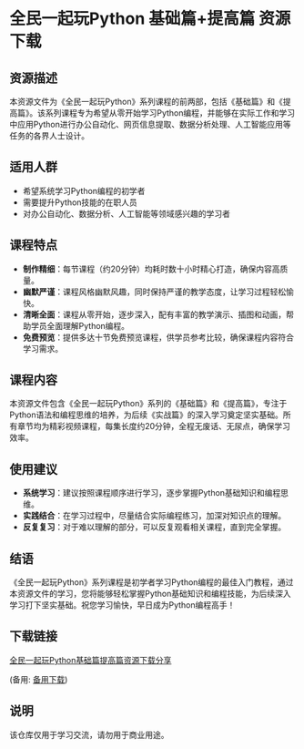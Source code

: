 # 全民一起玩Python 基础篇+提高篇 资源下载

## 资源描述

本资源文件为《全民一起玩Python》系列课程的前两部，包括《基础篇》和《提高篇》。该系列课程专为希望从零开始学习Python编程，并能够在实际工作和学习中应用Python进行办公自动化、网页信息提取、数据分析处理、人工智能应用等任务的各界人士设计。

## 适用人群

- 希望系统学习Python编程的初学者
- 需要提升Python技能的在职人员
- 对办公自动化、数据分析、人工智能等领域感兴趣的学习者

## 课程特点

- **制作精细**：每节课程（约20分钟）均耗时数十小时精心打造，确保内容高质量。
- **幽默严谨**：课程风格幽默风趣，同时保持严谨的教学态度，让学习过程轻松愉快。
- **清晰全面**：课程从零开始，逐步深入，配有丰富的教学演示、插图和动画，帮助学员全面理解Python编程。
- **免费预览**：提供多达十节免费预览课程，供学员参考比较，确保课程内容符合学习需求。

## 课程内容

本资源文件包含《全民一起玩Python》系列的《基础篇》和《提高篇》，专注于Python语法和编程思维的培养，为后续《实战篇》的深入学习奠定坚实基础。所有章节均为精彩视频课程，每集长度约20分钟，全程无废话、无尿点，确保学习效率。

## 使用建议

- **系统学习**：建议按照课程顺序进行学习，逐步掌握Python基础知识和编程思维。
- **实践结合**：在学习过程中，尽量结合实际编程练习，加深对知识点的理解。
- **反复复习**：对于难以理解的部分，可以反复观看相关课程，直到完全掌握。

## 结语

《全民一起玩Python》系列课程是初学者学习Python编程的最佳入门教程，通过本资源文件的学习，您将能够轻松掌握Python基础知识和编程技能，为后续深入学习打下坚实基础。祝您学习愉快，早日成为Python编程高手！

## 下载链接
[全民一起玩Python基础篇提高篇资源下载分享](https://pan.quark.cn/s/3bbfd4aea8de) 

(备用: [备用下载](https://pan.baidu.com/s/10b-hcGUYwhW4VKaUbnqsZg?pwd=1234))

## 说明

该仓库仅用于学习交流，请勿用于商业用途。
